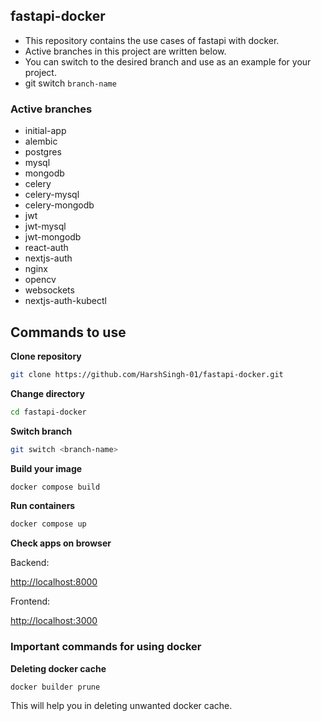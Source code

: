 ## fastapi-docker
- This repository contains the use cases of fastapi with docker. 
- Active branches in this project are written below. 
- You can switch to the desired branch and use as an example for your project.
- git switch `branch-name`

### Active branches
- initial-app
- alembic
- postgres
- mysql
- mongodb
- celery
- celery-mysql
- celery-mongodb
- jwt
- jwt-mysql
- jwt-mongodb
- react-auth
- nextjs-auth
- nginx
- opencv
- websockets
- nextjs-auth-kubectl

## Commands to use
<b>Clone repository</b>
```sh
git clone https://github.com/HarshSingh-01/fastapi-docker.git
```

<b>Change directory</b>
```sh
cd fastapi-docker
```

<b>Switch branch</b>
```sh
git switch <branch-name>
```

<b>Build your image</b>
```sh
docker compose build
```

<b>Run containers</b>
```sh
docker compose up
```

<b>Check apps on browser</b>
<p>Backend:</p>
<a href="http://localhost:8000" target="_blank">http://localhost:8000</a>
<p>Frontend:</p>
<a href="http://localhost:3000" target="_blank">http://localhost:3000</a>
<br>

### Important commands for using docker 
<b>Deleting docker cache</b>
```sh
docker builder prune
```
<p>This will help you in deleting unwanted docker cache.</p>


